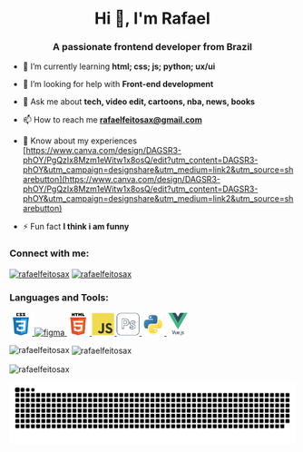 

<h1 align="center">Hi 👋, I'm Rafael</h1>  
<h3 align="center">A passionate frontend developer from Brazil</h3>  
  
  
- 🌱 I’m currently learning **html; css; js; python; ux/ui**  
  
- 🤝 I’m looking for help with **Front-end development**  
  
- 💬 Ask me about **tech, video edit, cartoons, nba, news, books**  
  
- 📫 How to reach me **rafaelfeitosax@gmail.com**  
  
- 📄 Know about my experiences [https://www.canva.com/design/DAGSR3-phOY/PgQzIx8Mzm1eWitw1x8osQ/edit?utm_content=DAGSR3-phOY&utm_campaign=designshare&utm_medium=link2&utm_source=sharebutton](https://www.canva.com/design/DAGSR3-phOY/PgQzIx8Mzm1eWitw1x8osQ/edit?utm_content=DAGSR3-phOY&utm_campaign=designshare&utm_medium=link2&utm_source=sharebutton)  
  
- ⚡ Fun fact **I think i am funny**  
  
<h3 align="left">Connect with me:</h3>  
<p align="left">  
<a href="https://linkedin.com/in/rafaelfeitosax" target="blank"><img align="center" src="https://raw.githubusercontent.com/rahuldkjain/github-profile-readme-generator/master/src/images/icons/Social/linked-in-alt.svg" alt="rafaelfeitosax" height="30" width="40" /></a>  
<a href="https://instagram.com/rafaelfeitosax" target="blank"><img align="center" src="https://raw.githubusercontent.com/rahuldkjain/github-profile-readme-generator/master/src/images/icons/Social/instagram.svg" alt="rafaelfeitosax" height="30" width="40" /></a>  
</p>  
  
<h3 align="left">Languages and Tools:</h3>  
<p align="left"> <a href="https://www.w3schools.com/css/" target="_blank" rel="noreferrer"> <img src="https://raw.githubusercontent.com/devicons/devicon/master/icons/css3/css3-original-wordmark.svg" alt="css3" width="40" height="40"/> </a> <a href="https://www.figma.com/" target="_blank" rel="noreferrer"> <img src="https://www.vectorlogo.zone/logos/figma/figma-icon.svg" alt="figma" width="40" height="40"/> </a> <a href="https://www.w3.org/html/" target="_blank" rel="noreferrer"> <img src="https://raw.githubusercontent.com/devicons/devicon/master/icons/html5/html5-original-wordmark.svg" alt="html5" width="40" height="40"/> </a> <a href="https://developer.mozilla.org/en-US/docs/Web/JavaScript" target="_blank" rel="noreferrer"> <img src="https://raw.githubusercontent.com/devicons/devicon/master/icons/javascript/javascript-original.svg" alt="javascript" width="40" height="40"/> </a> <a href="https://www.photoshop.com/en" target="_blank" rel="noreferrer"> <img src="https://raw.githubusercontent.com/devicons/devicon/master/icons/photoshop/photoshop-line.svg" alt="photoshop" width="40" height="40"/> </a> <a href="https://www.python.org" target="_blank" rel="noreferrer"> <img src="https://raw.githubusercontent.com/devicons/devicon/master/icons/python/python-original.svg" alt="python" width="40" height="40"/> </a> <a href="https://vuejs.org/" target="_blank" rel="noreferrer"> <img src="https://raw.githubusercontent.com/devicons/devicon/master/icons/vuejs/vuejs-original-wordmark.svg" alt="vuejs" width="40" height="40"/> </a> </p>  
  
<p><img align="left" src="https://github-readme-stats.vercel.app/api/top-langs?username=rafaelfeitosax&show_icons=true&locale=en&layout=compact" alt="rafaelfeitosax" /></p>  
  
<p>&nbsp;<img align="center" src="https://github-readme-stats.vercel.app/api?username=rafaelfeitosax&show_icons=true&locale=en" alt="rafaelfeitosax" /></p>  
  
<p><img align="center" src="https://github-readme-streak-stats.herokuapp.com/?user=rafaelfeitosax&" alt="rafaelfeitosax" /></p>

<img src="https://raw.githubusercontent.com/rafaelfeitosax/rafaelfeitosax/output/snake.svg" alt="Snake animation" />


